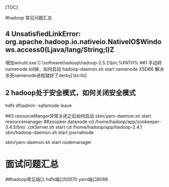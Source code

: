 [TOC]

#hadoop 常见问题汇总

## 4 UnsatisfiedLinkError: org.apache.hadoop.io.nativeio.NativeIO$Windows.access0(Ljava/lang/String;I)Z
增加winutil.exe
C:\software\hadoop\hadoop-2.5.2\bin;%PATH%
##1 手动将namenode kill掉，如何启动
hadoop-daemon.sh start namenode
XSDB6 解决 杀死namenode进程就好了derby[ˈdɜ:rbi]

## 2 hadoop处于安全模式，如何关闭安全模式
hdfs dfsadmin -safemode leave

##3 resourceManger异常关闭之后如何启动
sbin/yarn-daemon.sh start resourcemanager
##zoopker datanode
cd /home/hadoop/app/zookeeper-3.4.5/bin/
./zkServer.sh start
cd /home/hadoop/app/hadoop-2.4.1
sbin/hadoop-daemon.sh start journalnode

sbin/yarn-daemon.sh start nodemanager
# 面试问题汇总

##hadoop常见端口
hdfs端口50070 yarn端口8088